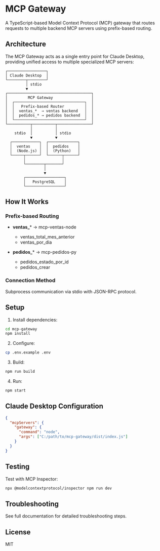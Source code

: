 # MCP Gateway

A TypeScript-based Model Context Protocol (MCP) gateway that routes requests to multiple backend MCP servers using prefix-based routing.

## Architecture

The MCP Gateway acts as a single entry point for Claude Desktop, providing unified access to multiple specialized MCP servers:

```
┌─────────────────┐
│ Claude Desktop  │
└────────┬────────┘
         │ stdio
         ▼
┌─────────────────────────────────────┐
│         MCP Gateway                 │
│  ┌───────────────────────────────┐  │
│  │   Prefix-based Router         │  │
│  │  ventas_*  → ventas backend   │  │
│  │  pedidos_* → pedidos backend  │  │
│  └───────────────────────────────┘  │
└──────────┬──────────┬───────────────┘
           │          │
    stdio  │          │ stdio
           ▼          ▼
  ┌────────────┐  ┌─────────────┐
  │  ventas    │  │  pedidos    │
  │  (Node.js) │  │  (Python)   │
  └─────┬──────┘  └──────┬──────┘
        │                │
        └────────┬───────┘
                 │
                 ▼
        ┌─────────────────┐
        │   PostgreSQL    │
        └─────────────────┘
```

## How It Works

### Prefix-based Routing

- **ventas_*** → mcp-ventas-node
  - ventas_total_mes_anterior
  - ventas_por_dia
  
- **pedidos_*** → mcp-pedidos-py
  - pedidos_estado_por_id
  - pedidos_crear

### Connection Method

Subprocess communication via stdio with JSON-RPC protocol.

## Setup

1. Install dependencies:
```bash
cd mcp-gateway
npm install
```

2. Configure:
```bash
cp .env.example .env
```

3. Build:
```bash
npm run build
```

4. Run:
```bash
npm start
```

## Claude Desktop Configuration

```json
{
  "mcpServers": {
    "gateway": {
      "command": "node",
      "args": ["C:/path/to/mcp-gateway/dist/index.js"]
    }
  }
}
```

## Testing

Test with MCP Inspector:
```bash
npx @modelcontextprotocol/inspector npm run dev
```

## Troubleshooting

See full documentation for detailed troubleshooting steps.

## License

MIT
